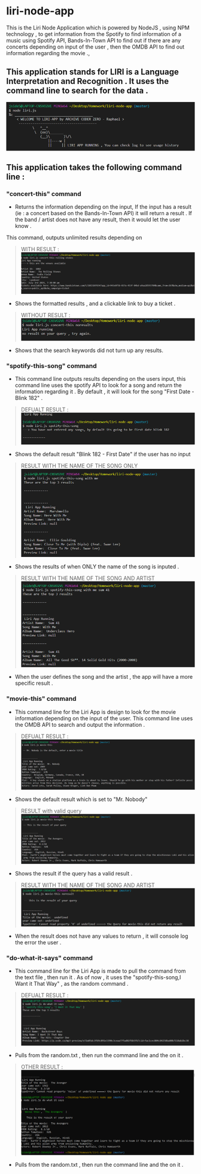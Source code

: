 # liri-node-app
This is the Liri Node Application which is powered by NodeJS , using NPM technology , to get information from the Spotify to find information of a music using Spotify API, Bands-In-Town API to find out if there are any concerts depending on input of the user , then the OMDB API to find out information regarding the movie ., 

## This application stands for LIRI is a Language Interpretation and Recognition . It uses the command line to search for the data . 

![image](https://github.com/archivecoderzero/liri-node-app/blob/master/image/liri1.PNG) 

## This application takes the following command line : 

### "concert-this" command
- Returns the information depending on the input, If the input has a result (ie : a concert based on the Bands-In-Town API) it will return a result . If the band / artist does not have any result, then it would let the user know .

This command, outputs unlimited results depending on 

 > WITH RESULT : 
![image](https://github.com/archivecoderzero/liri-node-app/blob/master/image/liri2concert.PNG) 
- Shows the formatted results , and a clickable link to buy a ticket .

 > WITHOUT RESULT : 
![image](https://github.com/archivecoderzero/liri-node-app/blob/master/image/liriconcertnoresult.PNG) 
- Shows that the search keywords did not turn up any results.



### "spotify-this-song" command
- This command line outputs results depending on the users input, this command line uses the spotify API to look for a song and return the information regarding it . By default , it will look for the song "First Date - Blink 182" .

 > DEFUALT RESULT : 
![image](https://github.com/archivecoderzero/liri-node-app/blob/master/image/lirispotifydefault.PNG) 
- Shows the default result "Blink 182 - First Date" if the user has no input

> RESULT WITH THE NAME OF THE SONG ONLY
![image](https://github.com/archivecoderzero/liri-node-app/blob/master/image/lirispotify.PNG) 
- Shows the results of when ONLY the name of the song is inputed .

> RESULT WITH THE NAME OF THE SONG AND ARTIST
![image](https://github.com/archivecoderzero/liri-node-app/blob/master/image/lirispotifysongandartist.PNG) 
- When the user defines the song and the artist , the app will have a more specific result . 

### "movie-this" command

- This command line for the Liri App is design to look for the movie information depending on the input of the user. This command line uses the OMDB API to search and output the information .

 > DEFUALT RESULT : 
![image](https://github.com/archivecoderzero/liri-node-app/blob/master/image/lirimoviedef.PNG) 
- Shows the default result which is set to "Mr. Nobody"

> RESULT with valid query
![image](https://github.com/archivecoderzero/liri-node-app/blob/master/image/lirimovieres.PNG) 
- Shows the result if the query has a valid result .

> RESULT WITH THE NAME OF THE SONG AND ARTIST
![image](https://github.com/archivecoderzero/liri-node-app/blob/master/image/lirimovienores.PNG) 
- When the result does not have any values to return , it will console log the error the user . 


### "do-what-it-says" command 

- This command line for the Liri App is made to pull the command from the text file , then run it . As of now , it uses the "spotify-this-song,I Want it That Way" , as the random command . 

 > DEFUALT RESULT : 
![image](https://github.com/archivecoderzero/liri-node-app/blob/master/image/dowhat.PNG) 
- Pulls from the random.txt , then run the command line and the on it . 

 > OTHER RESULT : 
![image](https://github.com/archivecoderzero/liri-node-app/blob/master/image/liri111.PNG) 
- Pulls from the random.txt , then run the command line and the on it . 





